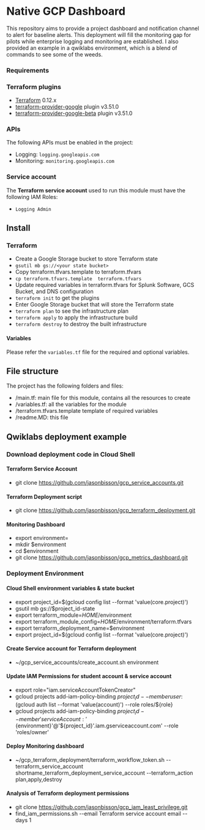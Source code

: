 # Native GCP Dashboard
This repository aims to provide a project dashboard and notification channel to alert for baseline alerts. This deployment will fill the monitoring gap for pilots while enterprise logging and monitoring are established. I also provided an example in a qwiklabs environment, which is a blend of commands to see some of the weeds. 

### Requirements

### Terraform plugins
- [Terraform](https://www.terraform.io/downloads.html) 0.12.x
- [terraform-provider-google](https://github.com/terraform-providers/terraform-provider-google) plugin v3.51.0
- [terraform-provider-google-beta](https://github.com/terraform-providers/terraform-provider-google-beta) plugin v3.51.0


### APIs
The following APIs must be enabled in the project:
- Logging: `logging.googleapis.com`
- Monitoring: `monitoring.googleapis.com`

### Service account
The **Terraform service account** used to run this module must have the following IAM Roles:
- `Logging Admin` 

## Install

### Terraform
-  Create a Google Storage bucket to store Terraform state 
-  `gsutil mb gs://<your state bucket>`
-  Copy terraform.tfvars.template to terraform.tfvars 
-  `cp terraform.tfvars.template  terraform.tfvars`
-  Update required variables in terraform.tfvars for Splunk Software, GCS Bucket, and DNS configuration 
- `terraform init` to get the plugins
-  Enter Google Storage bucket that will store the Terraform state
- `terraform plan` to see the infrastructure plan
- `terraform apply` to apply the infrastructure build
- `terraform destroy` to destroy the built infrastructure

#### Variables
Please refer the `variables.tf` file for the required and optional variables.

## File structure
The project has the following folders and files:

- /main.tf: main file for this module, contains all the resources to create
- /variables.tf: all the variables for the module
- /terraform.tfvars.template template of required variables
- /readme.MD: this file

## Qwiklabs deployment example

### Download deployment code in Cloud Shell

#### Terraform Service Account 
- git clone https://github.com/jasonbisson/gcp_service_accounts.git

#### Terraform Deployment script
- git clone https://github.com/jasonbisson/gcp_terraform_deployment.git

#### Monitoring Dashboard
- export environment=<your environment name>
- mkdir $environment
- cd $environment
- git clone https://github.com/jasonbisson/gcp_metrics_dashboard.git

### Deployment Environment 

#### Cloud Shell environment variables & state bucket
- export project_id=$(gcloud config list --format 'value(core.project)')
- gsutil mb gs://$project_id-state
- export terraform_module=$HOME/$environment
- export terraform_module_config=$HOME/$environment/terraform.tfvars
- export terraform_deployment_name=$environment
- export project_id=$(gcloud config list --format 'value(core.project)')

#### Create Service account for Terraform deployment
- ~/gcp_service_accounts/create_account.sh environment

#### Update IAM Permissions for student account & service account 
- export role="iam.serviceAccountTokenCreator"
- gcloud projects add-iam-policy-binding $project_id --member user:$(gcloud auth list --format 'value(account)') --role roles/${role}
- gcloud projects add-iam-policy-binding $project_id --member 'serviceAccount:'${environment}'@'${project_id}'.iam.gserviceaccount.com' --role 'roles/owner'

#### Deploy Monitoring dashboard
- ~/gcp_terraform_deployment/terraform_workflow_token.sh --terraform_service_account shortname_terraform_deployment_service_account --terraform_action plan,apply,destroy

#### Analysis of Terraform deployment permissions
- git clone https://github.com/jasonbisson/gcp_iam_least_privilege.git
- find_iam_permissions.sh --email Terraform service account email --days 1


